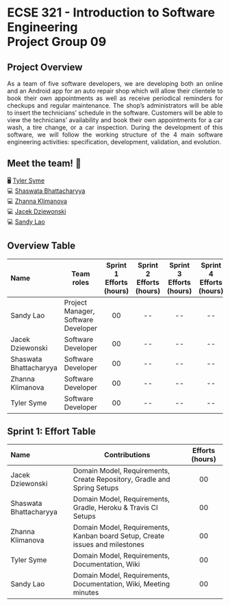 # ECSE 321 - Introduction to Software Engineering<br/> Project Group 09
## Project Overview

<p align='justify'> As a team of five software developers, we are developing both an online and an Android app for an auto repair shop which will allow their clientele to book their own appointments as well as receive periodical reminders for checkups and regular maintenance. The shop’s administrators will be able to insert the technicians’ schedule in the software. Customers will be able to view the technicians’ availability and book their own appointments for a car wash, a tire change, or a car inspection. During the development of this software, we will follow the working structure of the 4 main software engineering activities: specification, development, validation, and evolution.</p>

## Meet the team! 👋
🖥️ [Tyler Syme](https://github.com/T-Syme)<br/>
💻 [Shaswata Bhattacharyya](https://github.com/Shaswata79)<br/>
💻 [Zhanna Klimanova](https://github.com/zhannaklimanova)<br/>
💻 [Jacek Dziewonski](https://github.com/JDziewonski98)<br/>
💻 [Sandy Lao](https://github.com/sandyl289)

## Overview Table
| Name            | Team roles | Sprint 1<br/> Efforts<br/> (hours)| Sprint 2<br/> Efforts<br/> (hours)| Sprint 3<br/> Efforts<br/> (hours)| Sprint 4<br/> Efforts<br/> (hours)| Total Sprint <br/> Efforts<br/> (hours)| 
| :-------------         | ------------- | :-------------: | :-------------: | :-------------: | :-------------: | :-------------: |
| Sandy Lao              | Project Manager, Software Developer  | 00 | -- | -- | -- || -- |
| Jacek Dziewonski       | Software Developer | 00 | -- | -- | -- || -- |
| Shaswata Bhattacharyya | Software Developer | 00 | -- | -- | -- || -- |
| Zhanna Klimanova       | Software Developer | 00 | -- | -- | -- || -- |
| Tyler Syme             | Software Developer | 00 | -- | -- | -- || -- |

## Sprint 1: Effort Table
| Name            | Contributions | Efforts (hours)|
| :-------------         | ------------- | :-------------: |
| Jacek Dziewonski       | Domain Model, Requirements, Create Repository, Gradle and Spring Setups | 00 |
| Shaswata Bhattacharyya | Domain Model, Requirements, Gradle, Heroku & Travis CI Setups | 00 |
| Zhanna Klimanova       | Domain Model, Requirements, Kanban board Setup, Create issues and milestones  | 00 |
| Tyler Syme             | Domain Model, Requirements, Documentation, Wiki  | 00 |
| Sandy Lao              | Domain Model, Requirements, Documentation, Wiki, Meeting minutes   | 00 |
